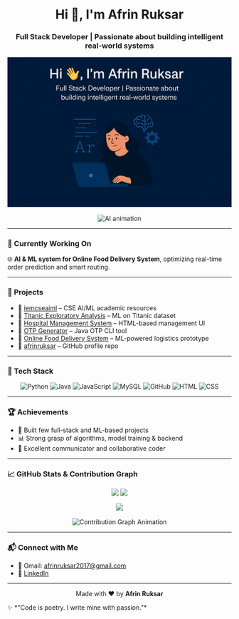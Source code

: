<h1 align="center">Hi 👋, I'm Afrin Ruksar</h1>
<h3 align="center">Full Stack Developer | Passionate about building intelligent real-world systems</h3>


<p align="center">
  <img src="https://github.com/afrinruksar/afrinruksar/blob/main/A%20normal%20wallpaper%20design%20image.png?raw=true" />
</p>

<p align="center">
  <img src="https://media.giphy.com/media/L1R1tvI9svkIWwpVYr/giphy.gif" width="400px" alt="AI animation" />
</p>

---

### 🌱 Currently Working On
🌐  **AI & ML system for Online Food Delivery System**, optimizing real-time order prediction and smart routing.

---

### 🚀 Projects

- 🔹 [iemcseaiml](https://github.com/afrinruksar/iemcseaiml) – CSE AI/ML academic resources  
- 🔹 [Titanic Exploratory Analysis](https://github.com/afrinruksar/Titanic-Exploratory-Anlysis) – ML on Titanic dataset  
- 🔹 [Hospital Management System](https://github.com/afrinruksar/Hospital-Management-System) – HTML-based management UI  
- 🔹 [OTP Generator](https://github.com/afrinruksar/OTP-Generator) – Java OTP CLI tool  
- 🔹 [Online Food Delivery System](https://github.com/afrinruksar/Online-Food-Delivery-System) – ML-powered logistics prototype  
- 🔹 [afrinruksar](https://github.com/afrinruksar/afrinruksar) – GitHub profile repo  

---

### 🧰 Tech Stack

<p align="center">
  <img src="https://cdn.jsdelivr.net/gh/devicons/devicon/icons/python/python-original.svg" width="50" title="Python"/>
  <img src="https://cdn.jsdelivr.net/gh/devicons/devicon/icons/java/java-original.svg" width="50" title="Java"/>
  <img src="https://cdn.jsdelivr.net/gh/devicons/devicon/icons/javascript/javascript-original.svg" width="50" title="JavaScript"/>
  <img src="https://cdn.jsdelivr.net/gh/devicons/devicon/icons/mysql/mysql-original.svg" width="50" title="MySQL"/>
  <img src="https://cdn.jsdelivr.net/gh/devicons/devicon/icons/github/github-original.svg" width="50" title="GitHub"/>
  <img src="https://cdn.jsdelivr.net/gh/devicons/devicon/icons/html5/html5-original.svg" width="50" title="HTML"/>
  <img src="https://cdn.jsdelivr.net/gh/devicons/devicon/icons/css3/css3-original.svg" width="50" title="CSS"/>
</p>

---

### 🏆 Achievements

- 🥇 Built few full-stack and ML-based projects  
- 📊 Strong grasp of algorithms, model training & backend    
- 🌟 Excellent communicator and collaborative coder  

---

### 📈 GitHub Stats & Contribution Graph

<p align="center">
  <img src="https://github-readme-stats.vercel.app/api?username=afrinruksar&show_icons=true&theme=radical" width="48%" />
  <img src="https://github-readme-stats.vercel.app/api/top-langs/?username=afrinruksar&layout=compact&theme=radical" width="48%" />
</p>

<p align="center">
  <img src="https://github-profile-trophy.vercel.app/?username=afrinruksar&theme=onestar&margin-w=15" />
</p>

<p align="center">
  <img src="https://github-readme-activity-graph.cyclic.app/graph?username=afrinruksar&theme=react-dark&hide_border=true" alt="Contribution Graph Animation" />
</p>

---

### 📬 Connect with Me

- 📧 Gmail: afrinruksar2017@gmail.com  
- 🔗 [LinkedIn](https://linkedin.com/in/afrin-ruksar-8b57b128b)  

---

<p align="center">
  Made with ❤️ by <strong>Afrin Ruksar</strong>
</p>
✨ *"Code is poetry. I write mine with passion."*
